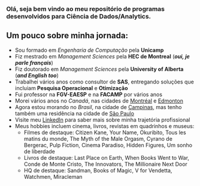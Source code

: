 <!--
**edgaracabral/edgaracabral** is a ✨ _special_ ✨ repository because its `README.md` (this file) appears on your GitHub profile.

Here are some ideas to get you started:

- 🔭 I’m currently working on ...
- 🌱 I’m currently learning ...
- 👯 I’m looking to collaborate on ...
- 🤔 I’m looking for help with ...
- 💬 Ask me about ...
- 📫 How to reach me: ...
- 😄 Pronouns: ...
- ⚡ Fun fact: ...
-->

### Olá, seja bem vindo ao meu repositório de programas desenvolvidos para Ciência de Dados/Analytics.
## Um pouco sobre minha jornada:
- Sou formado em *Engenharia de Computação* pela **Unicamp**
- Fiz mestrado em *Management Sciences* pela **HEC de Montreal** (***oui, je parle français***)
- Fiz doutorado em *Management Sciences* pela **University of Alberta** (***and English too***)
- Trabalhei vários anos como consultor de **SAS**, entregando soluções que incluiam **Pesquisa Operacional** e **Otimização**
- Fui professor na **FGV-EAESP** e na **FACAMP** por vários anos
- Morei vários anos no *Canadá*, nas cidades de <a href="https://www.google.com/maps/place/Montreal,+QC,+Canada/@45.5577404,-73.8801015,11z/data=!4m6!3m5!1s0x4cc91a541c64b70d:0x654e3138211fefef!8m2!3d45.5018869!4d-73.5673919!16zL20vMDUycDc?entry=ttu" target="_blank">Montréal</a> e <a href="https://www.google.com/maps/place/Edmonton,+AB,+Canada/@53.5283132,-113.8044744,10z/data=!4m6!3m5!1s0x53a0224580deff23:0x411fa00c4af6155d!8m2!3d53.5460983!4d-113.4937266!16zL20vMG5saDc?entry=ttu" target="_blank">Edmonton</a>
- Agora estou morando no *Brasil*, na cidade de <a href="https://www.google.com/maps/place/Campinas+-+State+of+S%C3%A3o+Paulo/@-22.886366,-47.231535,11z/data=!4m6!3m5!1s0x94c8c8f6a2552649:0x7475001c58043536!8m2!3d-22.9050824!4d-47.0613327!16zL20vMGgxbGY?entry=ttu" target="_blank">Campinas</a>, mas tenho também uma residência na cidade de <a href="https://www.google.com/maps/place/S%C3%A3o+Paulo,+State+of+S%C3%A3o+Paulo/@-23.6207737,-46.9962996,10z/data=!4m6!3m5!1s0x94ce448183a461d1:0x9ba94b08ff335bae!8m2!3d-23.5557714!4d-46.6395571!16zL20vMDIycGZt?entry=ttu" traget="">São Paulo</a>
- Visite meu  <a href="https://www.linkedin.com/in/edgaralbertocabral/" target="_blank">LinkedIn</a> para saber mais sobre minha trajetória profissional
- Meus hobbies incluem cinema, livros, revistas em quadrinhos e museus:
  - Filmes de destaque: Citizen Kane, Your Name, Okuribito, Tous les matins du monde, The Myth of the Male Orgasm, Cyrano de Bergerac, Pulp Fiction, Cinema Paradiso, Hidden Figures, Um sonho de liberdade
  - Livros de destaque: Last Place on Earth, When Books Went to War, Conde de Monte Cristo, The Innovators, The Millionaire Next Door
  - HQ de destaque: Sandman, Books of Magic, V for Vendetta, Watchmen, Miracleman

